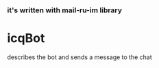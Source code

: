 ### it's written with mail-ru-im library
# icqBot
describes the bot and sends a message to the chat

